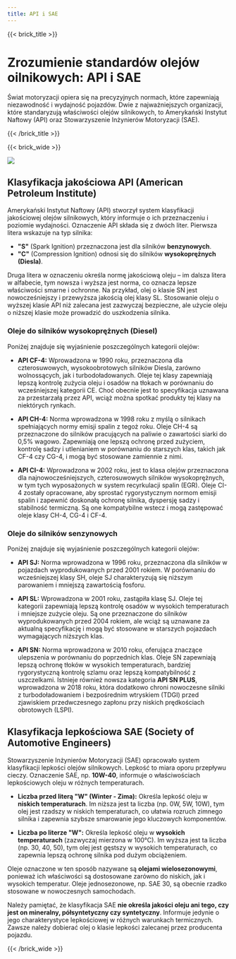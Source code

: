 ```yaml
---
title: API i SAE
---
```


{{< brick_title >}}

# Zrozumienie standardów olejów oilnikowych: API i SAE

Świat motoryzacji opiera się na precyzyjnych normach, które zapewniają
niezawodność i wydajność pojazdów. Dwie z najważniejszych organizacji, które
standaryzują właściwości olejów silnikowych, to Amerykański Instytut Naftowy
(API) oraz Stowarzyszenie Inżynierów Motoryzacji (SAE).

{{< /brick_title >}}

{{< brick_wide >}}

![](/engine.jpg)

## Klasyfikacja jakościowa API (American Petroleum Institute)

Amerykański Instytut Naftowy (API) stworzył system klasyfikacji jakościowej
olejów silnikowych, który informuje o ich przeznaczeniu i poziomie wydajności.
Oznaczenie API składa się z dwóch liter. Pierwsza litera wskazuje na typ
silnika:
* **"S"** (Spark Ignition) przeznaczona jest dla silników **benzynowych**.
* **"C"** (Compression Ignition) odnosi się do silników **wysokoprężnych
(Diesla)**.

Druga litera w oznaczeniu określa normę jakościową oleju – im dalsza litera w
alfabecie, tym nowsza i wyższa jest norma, co oznacza lepsze właściwości smarne
i ochronne. Na przykład, olej o klasie SN jest nowocześniejszy i przewyższa
jakością olej klasy SL. Stosowanie oleju o wyższej klasie API niż zalecana jest
zazwyczaj bezpieczne, ale użycie oleju o niższej klasie może prowadzić do
uszkodzenia silnika.

### Oleje do silników wysokoprężnych (Diesel)

Poniżej znajduje się wyjaśnienie poszczególnych kategorii olejów:

* **API CF-4:** Wprowadzona w 1990 roku, przeznaczona dla czterosuwowych,
wysokoobrotowych silników Diesla, zarówno wolnossących, jak i
turbodoładowanych. Oleje tej klasy zapewniają lepszą kontrolę zużycia oleju i
osadów na tłokach w porównaniu do wcześniejszej kategorii CE. Choć obecnie jest
to specyfikacja uznawana za przestarzałą przez API, wciąż można spotkać
produkty tej klasy na niektórych rynkach.

* **API CH-4:** Norma wprowadzona w 1998 roku z myślą o silnikach spełniających
normy emisji spalin z tegoż roku. Oleje CH-4 są przeznaczone do silników
pracujących na paliwie o zawartości siarki do 0,5% wagowo. Zapewniają one
lepszą ochronę przed zużyciem, kontrolę sadzy i utlenianiem w porównaniu do
starszych klas, takich jak CF-4 czy CG-4, i mogą być stosowane zamiennie z
nimi.

* **API CI-4:** Wprowadzona w 2002 roku, jest to klasa olejów przeznaczona dla
najnowocześniejszych, czterosuwowych silników wysokoprężnych, w tym tych
wyposażonych w system recyrkulacji spalin (EGR). Oleje CI-4 zostały opracowane,
aby sprostać rygorystycznym normom emisji spalin i zapewnić doskonałą ochronę
silnika, dyspersję sadzy i stabilność termiczną. Są one kompatybilne wstecz i
mogą zastępować oleje klasy CH-4, CG-4 i CF-4.

### Oleje do silników senzynowych

Poniżej znajduje się wyjaśnienie poszczególnych kategorii olejów:

* **API SJ:** Norma wprowadzona w 1996 roku, przeznaczona dla silników w
pojazdach wyprodukowanych przed 2001 rokiem. W porównaniu do wcześniejszej
klasy SH, oleje SJ charakteryzują się niższym parowaniem i mniejszą zawartością
fosforu.

* **API SL:** Wprowadzona w 2001 roku, zastąpiła klasę SJ. Oleje tej kategorii
zapewniają lepszą kontrolę osadów w wysokich temperaturach i mniejsze zużycie
oleju. Są one przeznaczone do silników wyprodukowanych przed 2004 rokiem, ale
wciąż są uznawane za aktualną specyfikację i mogą być stosowane w starszych
pojazdach wymagających niższych klas.

* **API SN:** Norma wprowadzona w 2010 roku, oferująca znaczące ulepszenia w
porównaniu do poprzednich klas. Oleje SN zapewniają lepszą ochronę tłoków w
wysokich temperaturach, bardziej rygorystyczną kontrolę szlamu oraz lepszą
kompatybilność z uszczelkami. Istnieje również nowsza kategoria **API SN
PLUS**, wprowadzona w 2018 roku, która dodatkowo chroni nowoczesne silniki z
turbodoładowaniem i bezpośrednim wtryskiem (TDGI) przed zjawiskiem
przedwczesnego zapłonu przy niskich prędkościach obrotowych (LSPI).

## Klasyfikacja lepkościowa SAE (Society of Automotive Engineers)

Stowarzyszenie Inżynierów Motoryzacji (SAE) opracowało system klasyfikacji
lepkości olejów silnikowych. Lepkość to miara oporu przepływu cieczy.
Oznaczenie SAE, np. **10W-40**, informuje o właściwościach lepkościowych oleju
w różnych temperaturach.

* **Liczba przed literą "W" (Winter - Zima):** Określa lepkość oleju w
**niskich temperaturach**. Im niższa jest ta liczba (np. 0W, 5W, 10W), tym olej
jest rzadszy w niskich temperaturach, co ułatwia rozruch zimnego silnika i
zapewnia szybsze smarowanie jego kluczowych komponentów.

* **Liczba po literze "W":** Określa lepkość oleju w **wysokich temperaturach**
(zazwyczaj mierzona w 100°C). Im wyższa jest ta liczba (np. 30, 40, 50), tym
olej jest gęstszy w wysokich temperaturach, co zapewnia lepszą ochronę silnika
pod dużym obciążeniem.

Oleje oznaczone w ten sposób nazywane są **olejami wielosezonowymi**, ponieważ
ich właściwości są dostosowane zarówno do niskich, jak i wysokich temperatur.
Oleje jednosezonowe, np. SAE 30, są obecnie rzadko stosowane w nowoczesnych
samochodach.

Należy pamiętać, że klasyfikacja SAE **nie określa jakości oleju ani tego, czy
jest on mineralny, półsyntetyczny czy syntetyczny**. Informuje jedynie o jego
charakterystyce lepkościowej w różnych warunkach termicznych. Zawsze należy
dobierać olej o klasie lepkości zalecanej przez producenta pojazdu.

{{< /brick_wide >}}
